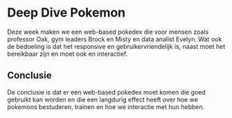 # Deep Dive Pokemon

Deze week maken we een web-based pokedex die voor mensen zoals professor Oak, gym leaders Brock en Misty en data analist Evelyn.
Wat ook de bedoeling is dat het responsive en gebruikervriendelijk is, naast moet het bereikbaar zijn en moet ook en interactief.

## Conclusie

De conclusie is dat er een web-based pokedex moet komen die goed gebruikt kan worden en die een langdurig effect heeft over hoe we pokemons bestuderen, trainen en hoe we interactie met hun hebben.
